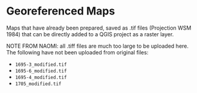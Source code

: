 # Georeferenced Maps

Maps that have already been prepared, saved as .tif files (Projection WSM 1984) that can be directly added to a QGIS project as a raster layer.

NOTE FROM NAOMI: all .tiff files are much too large to be uploaded here. The following have not been uploaded from original files:
- `1695-3_modified.tif`
- `1695-6_modified.tif`
- `1695-4_modified.tif`
- `1705_modified.tif`
